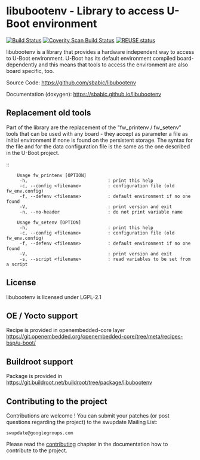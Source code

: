 <!--
SPDX-FileCopyrightText: 2019-2021 Stefano Babic <sbabic@denx.de>

SPDX-License-Identifier:     LGPL-2.1-or-later
-->
libubootenv - Library to access U-Boot environment
==================================================

[![Build Status](https://travis-ci.org/sbabic/libubootenv.svg?branch=master)](https://travis-ci.org/sbabic/libubootenv)
[![Coverity Scan Build Status](https://scan.coverity.com/projects/21387/badge.svg)](https://scan.coverity.com/projects/21387)
[![REUSE status](https://api.reuse.software/badge/github.com/sbabic/libubootenv)](https://api.reuse.software/info/github.com/sbabic/libubootenv)

libubootenv is a library that provides a hardware independent way to access
to U-Boot environment. U-Boot has its default environment compiled board-dependently
and this means that tools to access the environment are also board specific, too.

Source Code: https://github.com/sbabic/libubootenv

Documentation (doxygen): https://sbabic.github.io/libubootenv

Replacement old tools
---------------------

Part of the library are the replacement of the "fw_printenv / fw_setenv" tools that
can be used with any board - they accept as parameter a file as initial environment if none is found
on the persistent storage. The syntax for the file and for the data configuration file
is the same as the one described in the U-Boot project.

::

        Usage fw_printenv [OPTION]
         -h,                              : print this help
         -c, --config <filename>          : configuration file (old fw_env.config)
         -f, --defenv <filename>          : default environment if no one found
         -V,                              : print version and exit
         -n, --no-header                  : do not print variable name

        Usage fw_setenv [OPTION]
         -h,                              : print this help
         -c, --config <filename>          : configuration file (old fw_env.config)
         -f, --defenv <filename>          : default environment if no one found
         -V,                              : print version and exit
         -s, --script <filename>          : read variables to be set from a script

License
-------

libubootenv is licensed under LGPL-2.1

OE / Yocto support
------------------

Recipe is provided in openembedded-core layer https://git.openembedded.org/openembedded-core/tree/meta/recipes-bsp/u-boot/

Buildroot support
-----------------

Package is provided in https://git.buildroot.net/buildroot/tree/package/libubootenv

Contributing to the project
---------------------------

Contributions are welcome !  You can submit your patches (or post questions
regarding the project) to the swupdate Mailing List:

	swupdate@googlegroups.com

Please read the [contributing](http://sbabic.github.io/swupdate/contributing.html)
chapter in the documentation how to contribute to the project.
